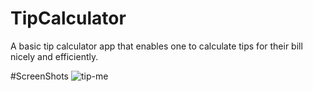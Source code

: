 # TipCalculator
A basic tip calculator app that enables one to calculate tips for their bill nicely and efficiently.

#ScreenShots
![tip-me](https://user-images.githubusercontent.com/61253347/98447449-1ed95c00-2125-11eb-8bd9-d216cb256e9b.png)

